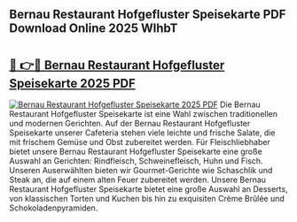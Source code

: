 ## Bernau Restaurant Hofgefluster Speisekarte PDF Download Online 2025 WlhbT

# <h2><a href="http://gc9r53.nevu.top/?p=Bernau+Restaurant+Hofgefluster+Speisekarte">🔗 👉🔴 Bernau Restaurant Hofgefluster Speisekarte 2025 PDF</a></h2>

[![Bernau Restaurant Hofgefluster Speisekarte 2025 PDF](https://i.imgur.com/dBaPXMq.png)](http://gc9r53.nevu.top/?p=Bernau+Restaurant+Hofgefluster+Speisekarte)
Die Bernau Restaurant Hofgefluster Speisekarte ist eine Wahl zwischen traditionellen und modernen Gerichten. Auf der Bernau Restaurant Hofgefluster Speisekarte unserer Cafeteria stehen viele leichte und frische Salate, die mit frischem Gemüse und Obst zubereitet werden. Für Fleischliebhaber bietet unsere Bernau Restaurant Hofgefluster Speisekarte eine große Auswahl an Gerichten: Rindfleisch, Schweinefleisch, Huhn und Fisch. Unseren Auserwählten bieten wir Gourmet-Gerichte wie Schaschlik und Steak an, die auf einem alten Feuer zubereitet werden. Unsere Bernau Restaurant Hofgefluster Speisekarte bietet eine große Auswahl an Desserts, von klassischen Torten und Kuchen bis hin zu exquisiten Crème Brûlée und Schokoladenpyramiden.
